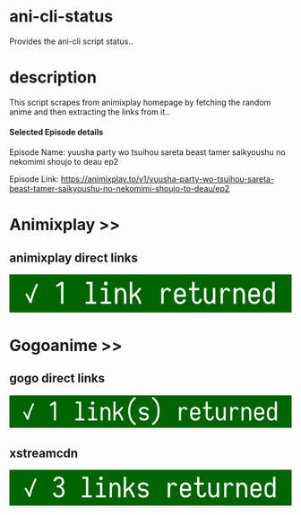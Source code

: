# ani-cli-status
Provides the ani-cli script status..

# description
This script scrapes from animixplay homepage by fetching the random anime and then extracting the links from it..

#### Selected Episode details

Episode Name: yuusha party wo tsuihou sareta beast tamer saikyoushu no nekomimi shoujo to deau ep2

Episode Link: https://animixplay.to/v1/yuusha-party-wo-tsuihou-sareta-beast-tamer-saikyoushu-no-nekomimi-shoujo-to-deau/ep2
 
# Animixplay >>

## animixplay direct links

<img src="./images/animixplay.jpg">

# Gogoanime >>

## gogo direct links

<img src="./images/gogoplay.jpg">

## xstreamcdn

<img src="./images/xstreamcdn.jpg">
